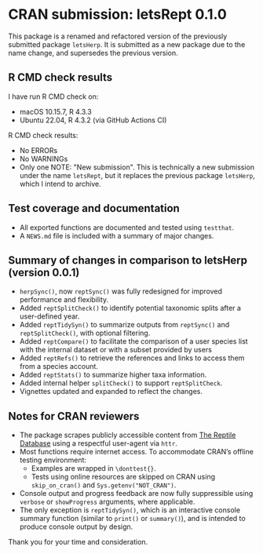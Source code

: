# CRAN submission: letsRept 0.1.0

This package is a renamed and refactored version of the previously submitted package `letsHerp`.
It is submitted as a new package due to the name change, and supersedes the previous version.

## R CMD check results

I have run R CMD check on:  
- macOS 10.15.7, R 4.3.3  
- Ubuntu 22.04, R 4.3.2 (via GitHub Actions CI)

R CMD check results:  
- No ERRORs  
- No WARNINGs  
- Only one NOTE: "New submission". This is technically a new submission under the name `letsRept`, but it replaces the previous package `letsHerp`, which I intend to archive.

## Test coverage and documentation

- All exported functions are documented and tested using `testthat`.  
- A `NEWS.md` file is included with a summary of major changes.

## Summary of changes in comparison to letsHerp (version 0.0.1)

- `herpSync()`, now `reptSync()` was fully redesigned for improved performance and flexibility.
- Added `reptSplitCheck()` to identify potential taxonomic splits after a user-defined year.
- Added `reptTidySyn()` to summarize outputs from `reptSync()` and `reptSplitCheck()`, with optional filtering.
- Added `reptCompare()` to facilitate the comparison of a user species list with the internal dataset or with a subset provided by users
- Added `reptRefs()` to retrieve the references and links to access them from a species account.
- Added `reptStats()` to summarize higher taxa information.
- Added internal helper `splitCheck()` to support `reptSplitCheck`.
- Vignettes updated and expanded to reflect the changes.

## Notes for CRAN reviewers

- The package scrapes publicly accessible content from [The Reptile Database](https://reptile-database.reptarium.cz) using a respectful user-agent via `httr`.
- Most functions require internet access. To accommodate CRAN’s offline testing environment:
  - Examples are wrapped in `\donttest{}`.
  - Tests using online resources are skipped on CRAN using `skip_on_cran()` and `Sys.getenv("NOT_CRAN")`.
- Console output and progress feedback are now fully suppressible using `verbose` or `showProgress` arguments, where applicable.
- The only exception is `reptTidySyn()`, which is an interactive console summary function (similar to `print()` or `summary()`), and is intended to produce console output by design.

Thank you for your time and consideration.
